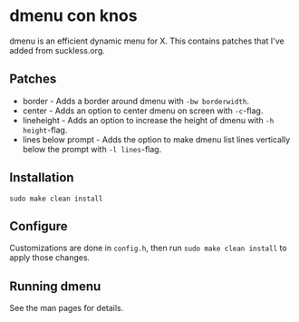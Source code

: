 # dmenu con knos
dmenu is an efficient dynamic menu for X. This contains patches that I've added from suckless.org.

## Patches
* border - Adds a border around dmenu with `-bw borderwidth`.
* center - Adds an option to center dmenu on screen with `-c`-flag.
* lineheight - Adds an option to increase the height of dmenu with `-h height`-flag.
* lines below prompt - Adds the option to make dmenu list lines vertically below the prompt with `-l lines`-flag.

## Installation
```
sudo make clean install
```

## Configure
Customizations are done in `config.h`, then run `sudo make clean install` to apply those changes.

## Running dmenu
See the man pages for details.
